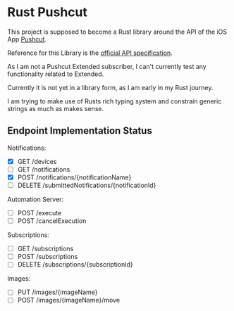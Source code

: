 # Rust Pushcut

This project is supposed to become a Rust library around the API of the iOS App [Pushcut](https://www.pushcut.io/).

Reference for this Library is the [official API specification](https://www.pushcut.io/webapi).

As I am not a Pushcut Extended subscriber, I can't currently test any functionality related to Extended.

Currently it is not yet in a library form, as I am early in my Rust journey.

I am trying to make use of Rusts rich typing system and constrain generic strings as much as makes sense.

## Endpoint Implementation Status

Notifications:

- [x] GET /devices
- [ ] GET /notifications
- [x] POST /notifications/{notificationName}
- [ ] DELETE /submittedNotifications/{notificationId}

Automation Server:

- [ ] POST /execute
- [ ] POST /cancelExecution

Subscriptions:

- [ ] GET /subscriptions
- [ ] POST /subscriptions
- [ ] DELETE /subscriptions/{subscriptionId}

Images:

- [ ] PUT /images/{imageName}
- [ ] POST /images/{imageName}/move
